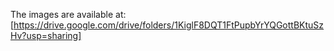 The images are available at:
[https://drive.google.com/drive/folders/1KiglF8DQT1FtPupbYrYQGottBKtuSzHv?usp=sharing]
